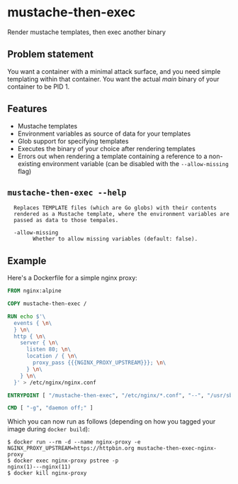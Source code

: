 # mustache-then-exec

Render mustache templates, then exec another binary

## Problem statement

You want a container with a minimal attack surface, and you need simple
templating within that container. You want the actual _main_ binary of your
container to be PID 1.

## Features

- Mustache templates
- Environment variables as source of data for your templates
- Glob support for specifying templates
- Executes the binary of your choice after rendering templates
- Errors out when rendering a template containing a reference to a non-existing
  environment variable (can be disabled with the `--allow-missing` flag)

## `mustache-then-exec --help`

```
  Replaces TEMPLATE files (which are Go globs) with their contents
  rendered as a Mustache template, where the environment variables are
  passed as data to those tempales.

  -allow-missing
    	Whether to allow missing variables (default: false).
```

## Example

Here's a Dockerfile for a simple nginx proxy:

```dockerfile
FROM nginx:alpine

COPY mustache-then-exec /

RUN echo $'\
  events { \n\
  } \n\
  http { \n\
    server { \n\
      listen 80; \n\
      location / { \n\
        proxy_pass {{{NGINX_PROXY_UPSTREAM}}}; \n\
      } \n\
    } \n\
  }' > /etc/nginx/nginx.conf 

ENTRYPOINT [ "/mustache-then-exec", "/etc/nginx/*.conf", "--", "/usr/sbin/nginx" ]

CMD [ "-g", "daemon off;" ]
```

Which you can now run as follows (depending on how you tagged your image during
`docker build`):

```shell-session
$ docker run --rm -d --name nginx-proxy -e NGINX_PROXY_UPSTREAM=https://httpbin.org mustache-then-exec-nginx-proxy
$ docker exec nginx-proxy pstree -p
nginx(1)---nginx(11)
$ docker kill nginx-proxy
```
